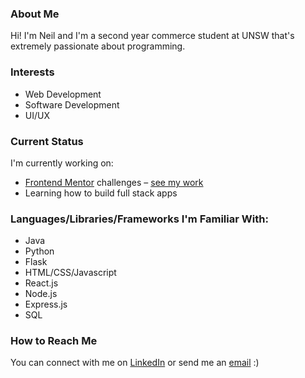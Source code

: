 ### About Me

Hi! I'm Neil and I'm a second year commerce student at UNSW that's extremely passionate about programming.

### Interests
- Web Development
- Software Development
- UI/UX

### Current Status
I'm currently working on:
- [Frontend Mentor](https://www.frontendmentor.io/home) challenges – [see my work](https://github.com/nkhatri7/Frontend-Mentor-Challenges)
- Learning how to build full stack apps

### Languages/Libraries/Frameworks I'm Familiar With:
- Java
- Python
- Flask
- HTML/CSS/Javascript
- React.js
- Node.js
- Express.js
- SQL

### How to Reach Me
You can connect with me on [LinkedIn](https://www.linkedin.com/in/neilkhatri/) or send me an [email](mailto:neil.khatri@gmail.com) :)
